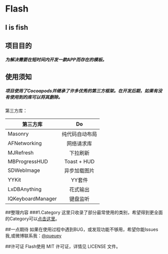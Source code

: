 # Flash
## I is fish


## 项目目的
##### 为解决需要在短时间内开发一款APP而存在的模板。
## 使用须知
##### 项目使用了Cocoapods并继承了许多优秀的第三方框架。在开发后期，如果有没有使用到的库可以将其删除。
第三方库：

第三方库      	  | Do
-------   	  |:-------:
Masonry   	  |纯代码自动布局
AFNetworking	  |网络请求库
MJRefresh  	  |下拉刷新
MBProgressHUD	  |	Toast + HUD
SDWebImage	  |异步加载图片
YYKit			  |YY套件
LxDBAnything	  |花式输出
IQKeyboardManager|键盘监听


##整理内容
###1.Category
这里只收录了部分最常使用的类别，希望得到更全面的Category可以[点击这里](https://github.com/shaojiankui/iOS-Categories)。

##一点期待
如果在使用过程中遇到BUG，或发现功能不够用，希望你能Issues我,或微博联系我：[@queuey](http://weibo.com/5624999808)


##许可证
Flash使用 MIT 许可证，详情见 LICENSE 文件。
